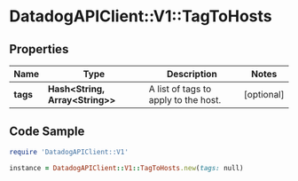 # DatadogAPIClient::V1::TagToHosts

## Properties

Name | Type | Description | Notes
------------ | ------------- | ------------- | -------------
**tags** | **Hash&lt;String, Array&lt;String&gt;&gt;** | A list of tags to apply to the host. | [optional] 

## Code Sample

```ruby
require 'DatadogAPIClient::V1'

instance = DatadogAPIClient::V1::TagToHosts.new(tags: null)
```


